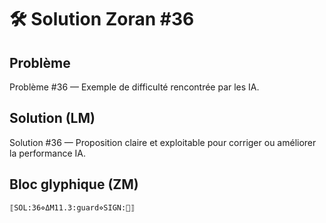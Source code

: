 # 🛠️ Solution Zoran #36

## Problème
Problème #36 — Exemple de difficulté rencontrée par les IA.

## Solution (LM)
Solution #36 — Proposition claire et exploitable pour corriger ou améliorer la performance IA.

## Bloc glyphique (ZM)
```
⟦SOL:36⋄ΔM11.3:guard⋄SIGN:🦋⟧
```
